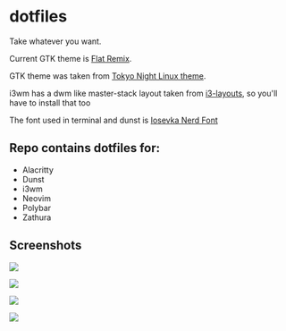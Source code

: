 # dotfiles

Take whatever you want.

Current GTK theme is [Flat Remix](https://github.com/daniruiz/flat-remix-gtk).

GTK theme was taken from [Tokyo Night Linux theme](https://github.com/koiosdev/Tokyo-Night-Linux).

i3wm has a dwm like master-stack layout taken from [i3-layouts](https://github.com/eliep/i3-layouts), so you'll have to install that too 

The font used in terminal and dunst is [Iosevka Nerd Font](https://github.com/ryanoasis/nerd-fonts/tree/master/patched-fonts/Iosevka)

## Repo contains dotfiles for:
+ Alacritty
+ Dunst
+ i3wm
+ Neovim
+ Polybar
+ Zathura

## Screenshots

![](https://github.com/sz47/dotfiles/blob/main/screenshots/a.png)

![](https://github.com/sz47/dotfiles/blob/main/screenshots/b.png)

![](https://github.com/sz47/dotfiles/blob/main/screenshots/c.png)

![](https://github.com/sz47/dotfiles/blob/main/screenshots/d.png)
